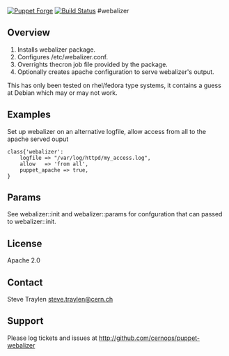 [![Puppet Forge](http://img.shields.io/puppetforge/v/CERNOps/webalizer.svg)](https://forge.puppetlabs.com/CERNOps/webalizer)
[![Build Status](https://travis-ci.org/cernops/puppet-webalizer.svg?branch=master)](https://travis-ci.org/cernops/puppet-webalizer)
#webalizer

## Overview
1. Installs webalizer package.
2. Configures /etc/webalizer.conf. 
3. Overrights thecron job file provided by the package.
4. Optionally creates apache configuration to serve webalizer's output.

This has only been tested on rhel/fedora type systems, it contains
a guess at Debian which may or may not work.

## Examples
Set up webalizer on an alternative logfile, allow access from all to the
apache served ouput

```puppet
class{'webalizer':
    logfile => "/var/log/httpd/my_access.log",
    allow   => 'from all',
    puppet_apache => true,
}
```

## Params
See webalizer::init and webalizer::params for confguration that can passed
to webalizer::init.

## License
Apache 2.0

## Contact
Steve Traylen <steve.traylen@cern.ch>

## Support
Please log tickets and issues at http://github.com/cernops/puppet-webalizer
